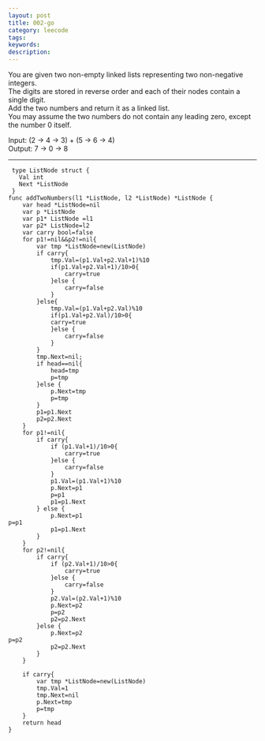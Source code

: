 ```yaml
---
layout: post
title: 002-go
category: leecode
tags: 
keywords: 
description: 
---
```


You are given two non-empty linked lists representing two non-negative integers.  
The digits are stored in reverse order and each of their nodes contain a single digit.  
Add the two numbers and return it as a linked list.  
You may assume the two numbers do not contain any leading zero, except the number 0 itself.  

Input: (2 -> 4 -> 3) + (5 -> 6 -> 4)  
Output: 7 -> 0 -> 8

----------

     type ListNode struct {
       Val int
       Next *ListNode
     }
    func addTwoNumbers(l1 *ListNode, l2 *ListNode) *ListNode {
    	var head *ListNode=nil
    	var p *ListNode
    	var p1* ListNode =l1
    	var p2* ListNode=l2
    	var carry bool=false
    	for p1!=nil&&p2!=nil{
    		var tmp *ListNode=new(ListNode)
    		if carry{
    			tmp.Val=(p1.Val+p2.Val+1)%10
    			if(p1.Val+p2.Val+1)/10>0{
    				carry=true
    			}else {
    				carry=false
    			}
    		}else{
    			tmp.Val=(p1.Val+p2.Val)%10
    			if(p1.Val+p2.Val)/10>0{
    			carry=true
    			}else {
    				carry=false
    			}
    		}
    		tmp.Next=nil;
    		if head==nil{
    			head=tmp
    			p=tmp
    		}else {
    			p.Next=tmp
    			p=tmp
    		}
    		p1=p1.Next
    		p2=p2.Next
    	}
    	for p1!=nil{
    		if carry{
    			if (p1.Val+1)/10>0{
    				carry=true
    			}else {
    				carry=false
    			}
    			p1.Val=(p1.Val+1)%10
    			p.Next=p1
    			p=p1
    			p1=p1.Next
    		} else {
    			p.Next=p1
    p=p1
    			p1=p1.Next
    		}
    	}
    	for p2!=nil{
    		if carry{
    			if (p2.Val+1)/10>0{
    				carry=true
    			}else {
    				carry=false
    			}
    			p2.Val=(p2.Val+1)%10
    			p.Next=p2
    			p=p2
    			p2=p2.Next
    		}else {
    			p.Next=p2
    p=p2
    			p2=p2.Next
    		}
    	}
    
    	if carry{
    		var tmp *ListNode=new(ListNode)
    		tmp.Val=1
    		tmp.Next=nil
    		p.Next=tmp
    		p=tmp
    	}
    	return head
    }
